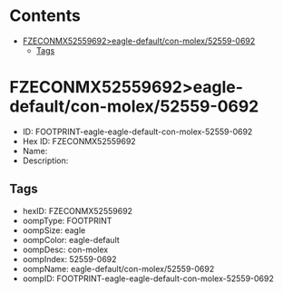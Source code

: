



Contents
========

* [FZECONMX52559692>eagle-default/con-molex/52559-0692](#fzeconmx52559692eagle-defaultcon-molex52559-0692)
	* [Tags](#tags)

# FZECONMX52559692>eagle-default/con-molex/52559-0692

- ID: FOOTPRINT-eagle-eagle-default-con-molex-52559-0692
- Hex ID: FZECONMX52559692
- Name: 
- Description: 

## Tags

- hexID: FZECONMX52559692
- oompType: FOOTPRINT
- oompSize: eagle
- oompColor: eagle-default
- oompDesc: con-molex
- oompIndex: 52559-0692
- oompName: eagle-default/con-molex/52559-0692
- oompID: FOOTPRINT-eagle-eagle-default-con-molex-52559-0692
